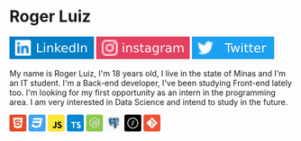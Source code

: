 # Roger Luiz

[![LinkedIn Badge](assets/linkedIn-badge.svg)](https://www.linkedin.com/in/roger-luiz/) 
[![Instagram Badge](assets/instagram-badge.svg)](https://www.instagram.com/_rogerluizz/) 
[![Twitter Badge](assets/twitter-badge.svg)](https://twitter.com/rogerluizz)

My name is Roger Luiz, I'm 18 years old, I live in the state of Minas and I'm an IT student. I'm a Back-end developer, I've been studying Front-end lately too. I'm looking for my first opportunity as an intern in the programming area. I am very interested in Data Science and intend to study in the future.

<p align="left">
  <img src="assets/html.svg" width="30" height="30"/>
  <img src="assets/css.svg" width="30" height="30"/>
  <img src="assets/javascript.svg" width="30" height="30"/>
  <img src="assets/typescript.svg" width="30" height="30"/>
  <img src="assets/node.svg" width="30" height="30"/>
  <img src="assets/postgresql.svg" width="30" height="30"/>
  <img src="assets/socket-io.svg" width="30" height="30"/>
  <img src="assets/git.svg" width="30" height="30"/>
</p>
